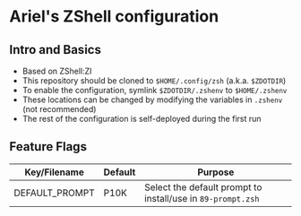 # Ariel's ZShell configuration

## Intro and Basics

* Based on ZShell:ZI
* This repository should be cloned to `$HOME/.config/zsh` (a.k.a. `$ZDOTDIR`)
* To enable the configuration, symlink `$ZDOTDIR/.zshenv` to `$HOME/.zshenv`
* These locations can be changed by modifying the variables in `.zshenv` (not recommended)
* The rest of the configuration is self-deployed during the first run

## Feature Flags

| Key/Filename | Default | Purpose |
|--|--|--|
| DEFAULT_PROMPT | P10K | Select the default prompt to install/use in `89-prompt.zsh` |